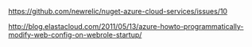https://github.com/newrelic/nuget-azure-cloud-services/issues/10

http://blog.elastacloud.com/2011/05/13/azure-howto-programmatically-modify-web-config-on-webrole-startup/


